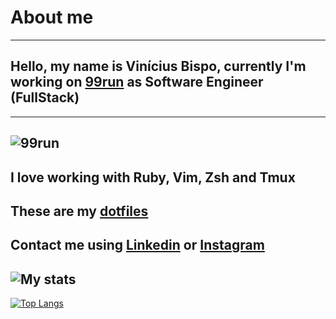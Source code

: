 # About me
---
## Hello, my name is Vinícius Bispo, currently I'm working on [99run](https://99run.com) as Software Engineer (FullStack)
---
![99run](https://s3-sa-east-1.amazonaws.com/site-maratonavirtual/Imagens/Lp_curso/logo99run.png)
---
I love working with Ruby, Vim, Zsh and Tmux
---
These are my [dotfiles](https://github.com/vinibispo/dotfiles)
---
Contact me using [Linkedin](https://www.linkedin.com/in/vinibispo16/) or [Instagram](https://instagram.com/vinibispodev)
---

![My stats](https://github-readme-stats.vercel.app/api?username=vinibispo&theme=onedark&show_icons=true)
---
[![Top Langs](https://github-readme-stats.vercel.app/api/top-langs/?username=vinibispo&layout=compact)](https://github.com/anuraghazra/github-readme-stats)
